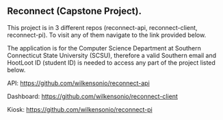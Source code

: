 ## Reconnect (Capstone Project). 

This project is in 3 different repos (reconnect-api, reconnect-client, reconnect-pi). 
To visit any of them navigate to the link provided below.

The application is for the Computer Science Department at Southern Connecticut State University (SCSU), therefore a valid Southern email  and HootLoot ID (student ID) is needed to access any part of the project listed below. 

API: https://github.com/wilkensonio/reconnect-api

Dashboard: https://github.com/wilkensonio/reconnect-client

Kiosk: https://github.com/wilkensonio/reconnect-pi
